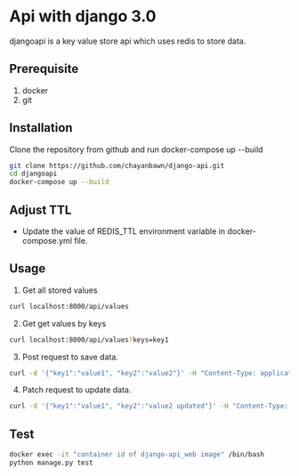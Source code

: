 # Api with django 3.0

djangoapi is a key value store api which uses redis to store data.

## Prerequisite
1. docker
2. git

## Installation

Clone the repository from github and run docker-compose up --build

```bash
git clone https://github.com/chayanbawn/django-api.git
cd djangoapi
docker-compose up --build

```

## Adjust TTL

- Update the value of REDIS_TTL environment variable in docker-compose.yml file.

## Usage

1. Get all stored values

```bash
curl localhost:8000/api/values

```

2. Get get values by keys

```bash
curl localhost:8000/api/values?keys=key1

```

3. Post request to save data.

```bash
curl -d '{"key1":"value1", "key2":"value2"}' -H "Content-Type: application/json" -X POST http://localhost:8000/api/values

```

4. Patch request to update data.

```bash
curl -d '{"key1":"value1", "key2":"value2 updated"}' -H "Content-Type: application/json" -X PATCH http://localhost:8000/api/values

```

## Test

```bash
docker exec -it "container id of django-api_web image" /bin/bash
python manage.py test

```


